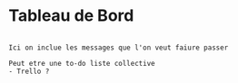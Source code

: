 # Tableau de Bord

```{note}

Ici on inclue les messages que l'on veut faiure passer

Peut etre une to-do liste collective
- Trello ?


```